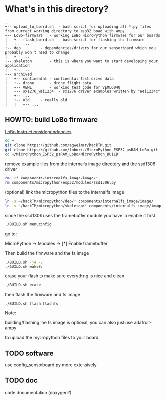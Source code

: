 # What's in this directory?

```
.
+-- upload_to_board.sh	- bash script for uploading all *.py files from currect working directory to esp32 boad with ampy
+-- LoBo-firmware	- working LoBo MicroPython firmware for our boards
|   +-- flash_board.sh	- bash script for flashing the firmware
|   +-- ...
+-- dep			- dependencies/drivers for our sensorboard which you probably won't need to change
|   +-- ...
+-- skeleton		- this is where you want to start developing your application
|   +-- ...
+-- archived
|   +-- continental	- continental test drive data
|   +-- drone		- drone flight data
|   +-- VEML		- working test code for VEML6040 
|   +-- sx1276_wei1234	- sx1276 driver examples written by "Wei1234c"
|   +-- ...
|   +-- old		- really old
|   |   +-- ...
```

## HOWTO: build LoBo firmware

[LoBo Instructions/dependencies](https://github.com/loboris/MicroPython_ESP32_psRAM_LoBo/wiki/build)

```bash
cd ~
git clone https://github.com/agweimar/hackTM.git
git clone https://github.com/loboris/MicroPython_ESP32_psRAM_LoBo.git
cd ~/MicroPython_ESP32_psRAM_LoBo/MicroPython_BUILD
```
remove example files from the internalfs image directory and the ssd1306 driver
```bash
rm -rf components/internalfs_image/image/*
rm components/micropython/esp32/modules/ssd1306.py
```
(optional) link the micropython files to the internalfs image
```bash
ln -s ~/hackTM/micropython/dep/* components/internalfs_image/image/
ln -s ~/hackTM/micropython/skeleton/* components/internalfs_image/image/
```
since the ssd1306 uses the framebuffer module you have to enable it first
```bash
./BUILD.sh menuconfig
```
go to:

MicroPython -> Modules -> [\*] Enable framebuffer 

Then build the firmware and the fs image

```bash
./BUILD.sh -j4 -v 
./BUILD.sh makefs
```

erase your flash to make sure everything is nice and clean

```bash
./BUILD.sh erase
```
then flash the firmware and fs image

```bash
./BUILD.sh flash flashfs
```

Note:

building/flashing the fs image is optional, you can also just use adafruit-ampy

to upload the mycropython files to your board

## TODO software

use config_sensorboard.py more extensively

## TODO doc

code documentation (doxygen?)

